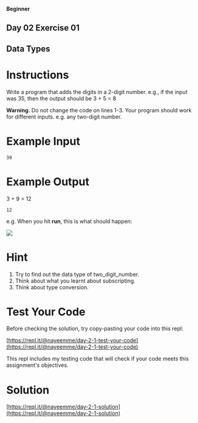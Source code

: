 **Beginner**

## Day 02 Exercise 01
## Data Types

# Instructions

Write a program that adds the digits in a 2-digit number. e.g., if the input was 35, then the output should be 3 + 5 = 8

**Warning.** Do not change the code on lines 1-3. Your program should work for different inputs. e.g. any two-digit number.

# Example Input

```
39
```

# Example Output

3 + 9 = 12

```
12
```

e.g. When you hit **run**, this is what should happen:  

![](https://cdn.fs.teachablecdn.com/iyJTPDDRRJCB1gmdVQMS)

# Hint

1. Try to find out the data type of two_digit_number.
2. Think about what you learnt about subscripting.
3. Think about type conversion.

# Test Your Code

Before checking the solution, try copy-pasting your code into this repl: 

[https://repl.it/@nayeemme/day-2-1-test-your-code](https://repl.it/@nayeemme/day-2-1-test-your-code)

This repl includes my testing code that will check if your code meets this assignment's objectives. 




# Solution

[https://repl.it/@nayeemme/day-2-1-solution](https://repl.it/@nayeemme/day-2-1-solution)